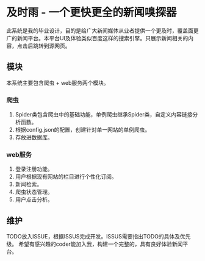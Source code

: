# 及时雨 - 一个更快更全的新闻嗅探器
此系统是我的毕业设计，目的是给广大新闻媒体从业者提供一个更及时，覆盖面更广的新闻平台。本平台UI及体验类似百度这样的搜索引擎。只展示新闻相关的内容，点击后跳转到源网页。
## 模块
本系统主要包含爬虫 + web服务两个模块。
### 爬虫
1. Spider类包含爬虫中的基础功能，单例爬虫继承Spider类，自定义内容链接分析函数。
2. 根据config.json的配置，创建针对单一网站的单例爬虫。
3. 存放进数据库。
### web服务
1. 登录注册功能。
2. 用户根据现有网站的栏目进行个性化订阅。
3. 新闻检索。
4. 爬虫状态管理。
5. 用户点击分析。
## 维护
TODO放入ISSUE，根据ISSUS完成开发。ISSUS需要指出TODO的具体及优先级。
希望有感兴趣的coder能加入我，构建一个完整的，具有良好体验新闻平台。